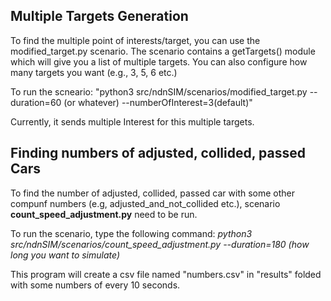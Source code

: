 ## Multiple Targets Generation
To find the multiple point of interests/target, you can use the modified_target.py scenario.
The scenario contains a getTargets() module which will give you a list of multiple targets.
You can also configure how many targets you want (e.g., 3, 5, 6 etc.)

To run the scneario: "python3 src/ndnSIM/scenarios/modified_target.py --duration=60 (or whatever) --numberOfInterest=3(default)"

Currently, it sends multiple Interest for this multiple targets.


## Finding numbers of adjusted, collided, passed Cars

To find the number of adjusted, collided, passed car with some other compunf numbers (e.g, adjusted_and_not_collided etc.),
scenario **count_speed_adjustment.py** need to be run.

To run the scenario, type the following command: _python3 src/ndnSIM/scenarios/count_speed_adjustment.py --duration=180 (how long you want to simulate)_

This program will create a csv file named "numbers.csv" in "results" folded with some numbers of every 10 seconds.
